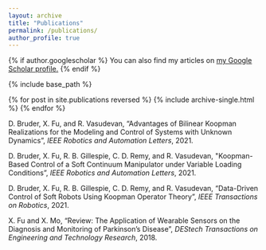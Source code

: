 ```yaml
---
layout: archive
title: "Publications"
permalink: /publications/
author_profile: true
---
```


{% if author.googlescholar %}
  You can also find my articles on <u><a href="{{author.googlescholar}}">my Google Scholar profile</a>.</u>
{% endif %}

{% include base_path %}

{% for post in site.publications reversed %}
  {% include archive-single.html %}
{% endfor %}

D. Bruder, X. Fu, and R. Vasudevan, “Advantages of Bilinear Koopman Realizations for the Modeling and Control of Systems with Unknown Dynamics”, _IEEE Robotics and Automation Letters_, 2021.

D. Bruder, X. Fu, R. B. Gillespie, C. D. Remy, and R. Vasudevan, "Koopman-Based Control of a Soft Continuum Manipulator under Variable Loading Conditions”, _IEEE Robotics and Automation Letters_, 2021.

D. Bruder, X. Fu, R. B. Gillespie, C. D. Remy, and R. Vasudevan, “Data-Driven Control of Soft Robots Using Koopman Operator Theory”, _IEEE Transactions on Robotics_, 2021.

X. Fu and X. Mo, “Review: The Application of Wearable Sensors on the Diagnosis and Monitoring of Parkinson’s Disease”, _DEStech Transactions on Engineering and Technology Research_, 2018.
